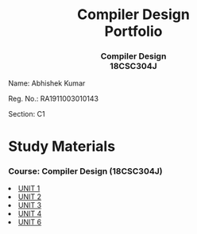 
<div align="center">

<h1 align="center">Compiler Design <br> Portfolio </h1>

### <p align="center">Compiler Design <br> 18CSC304J</p>




</div>

<p>Name: Abhishek Kumar</p>
<p>Reg. No.: RA1911003010143</p>
<p>Section: C1</p>


# Study Materials
### Course: Compiler Design (18CSC304J)

<li><a href="https://github.com/abhishekpawan/compiler_design_portfollio/tree/main/Study%20Material/UNIT%201">UNIT 1</a></li>
<li><a href="https://github.com/abhishekpawan/compiler_design_portfollio/tree/main/Study%20Material/UNIT%202">UNIT 2</a></li>
<li><a href="https://github.com/abhishekpawan/compiler_design_portfollio/tree/main/Study%20Material/UNIT%203">UNIT 3</a></li>
<li><a href="https://github.com/abhishekpawan/compiler_design_portfollio/tree/main/Study%20Material/UNIT%204">UNIT 4</a></li>
<li><a href="https://github.com/abhishekpawan/compiler_design_portfollio/tree/main/Study%20Material/UNIT%205">UNIT 6</a></li>



 